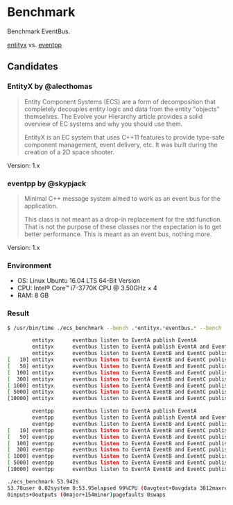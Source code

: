 
# Benchmark

Benchmark EventBus.

[entityx](https://github.com/alecthomas/entityx) vs. [eventpp](https://github.com/skypjack/eventpp)



## Candidates

### EntityX by @alecthomas

> Entity Component Systems (ECS) are a form of decomposition that completely decouples entity logic and data from the entity "objects" themselves. 
> The Evolve your Hierarchy article provides a solid overview of EC systems and why you should use them.
> 
> EntityX is an EC system that uses C++11 features to provide type-safe component management, event delivery, etc. 
> It was built during the creation of a 2D space shooter.

Version: 1.x


### eventpp by @skypjack

> Minimal C++ message system aimed to work as an event bus for the application.
> 
> This class is not meant as a drop-in replacement for the std:function. That is not the purpose of these classes nor the expectation is to get better performance.
> This is meant as an event bus, nothing more.

Version: 1.x


### Environment

 - OS: Linux Ubuntu 16.04 LTS 64-Bit Version
 - CPU: Intel® Core™ i7-3770K CPU @ 3.50GHz × 4 
 - RAM: 8 GB




### Result

```bash
$ /usr/bin/time ./ecs_benchmark --bench .*entityx.*eventbus.* --bench .*eventpp.*eventbus.*

        entityx      eventbus listen to EventA publish EventA                                          100000000                14 ns/op
        entityx      eventbus listen to EventA publish EventA and EventB                                50000000                24 ns/op
        entityx      eventbus listen to EventA EventB and EventC publish EventA and EventB              50000000                38 ns/op
[   10] entityx      eventbus listen to EventA EventB and EventC publish EventA and EventB               5000000               292 ns/op
[   50] entityx      eventbus listen to EventA EventB and EventC publish EventA and EventB               1000000              1460 ns/op
[  100] entityx      eventbus listen to EventA EventB and EventC publish EventA and EventB                500000              3039 ns/op
[  300] entityx      eventbus listen to EventA EventB and EventC publish EventA and EventB                200000              8849 ns/op
[ 1000] entityx      eventbus listen to EventA EventB and EventC publish EventA and EventB                 50000             29262 ns/op
[ 5000] entityx      eventbus listen to EventA EventB and EventC publish EventA and EventB                 10000            147345 ns/op
[10000] entityx      eventbus listen to EventA EventB and EventC publish EventA and EventB                  5000            306186 ns/op

        eventpp      eventbus listen to EventA publish EventA                                           50000000                21 ns/op
        eventpp      eventbus listen to EventA publish EventA and EventB                                50000000                24 ns/op
        eventpp      eventbus listen to EventA EventB and EventC publish EventA and EventB              20000000                64 ns/op
[   10] eventpp      eventbus listen to EventA EventB and EventC publish EventA and EventB               2000000               642 ns/op
[   50] eventpp      eventbus listen to EventA EventB and EventC publish EventA and EventB                500000              3215 ns/op
[  100] eventpp      eventbus listen to EventA EventB and EventC publish EventA and EventB                200000              6425 ns/op
[  300] eventpp      eventbus listen to EventA EventB and EventC publish EventA and EventB                100000             19273 ns/op
[ 1000] eventpp      eventbus listen to EventA EventB and EventC publish EventA and EventB                 20000             62125 ns/op
[ 5000] eventpp      eventbus listen to EventA EventB and EventC publish EventA and EventB                  5000            321193 ns/op
[10000] eventpp      eventbus listen to EventA EventB and EventC publish EventA and EventB                  2000            641016 ns/op

./ecs_benchmark 53.942s
53.78user 0.02system 0:53.95elapsed 99%CPU (0avgtext+0avgdata 3812maxresident)k
0inputs+0outputs (0major+154minor)pagefaults 0swaps

```




